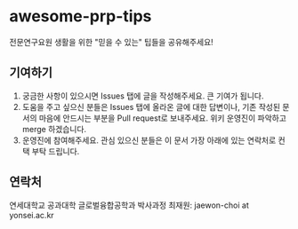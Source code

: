 # awesome-prp-tips
전문연구요원 생활을 위한 "믿을 수 있는" 팁들을 공유해주세요!

## 기여하기

1. 궁금한 사항이 있으시면 Issues 탭에 글을 작성해주세요. 큰 기여가 됩니다.
2. 도움을 주고 싶으신 분들은 Issues 탭에 올라온 글에 대한 답변이나, 기존 작성된 문서의 마음에 안드시는 부분을 Pull request로 보내주세요. 위키 운영진이 파악하고 merge 하겠습니다.
3. 운영진에 참여해주세요. 관심 있으신 분들은 이 문서 가장 아래에 있는 연락처로 컨택 부탁 드립니다.

## 연락처

연세대학교 공과대학 글로벌융합공학과 박사과정 최재원: jaewon-choi at yonsei.ac.kr
